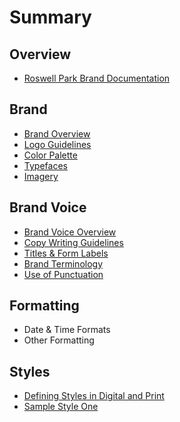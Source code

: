 # Summary

## Overview

* [Roswell Park Brand Documentation](README.md)

## Brand

* [Brand Overview](brand/brand-overview.md)
* [Logo Guidelines](brand/logo-guidelines.md)
* [Color Palette](brand/color-palette.md)
* [Typefaces](brand/typefaces.md)
* [Imagery](brand/imagery.md)

## Brand Voice

* [Brand Voice Overview](brand-voice/brand-voice-overview.md)
* [Copy Writing Guidelines](brand-voice/copy-writing-guidelines.md)
* [Titles & Form Labels](brand-voice/titles-and-form-labels.md)
* [Brand Terminology](brand-voice/brand-terminology.md)
* [Use of Punctuation](brand-voice/use-of-punctuation.md)

## Formatting

* Date & Time Formats
* Other Formatting

## Styles

* [Defining Styles in Digital and Print](methods.md)
* [Sample Style One](sample-style-one.md)



